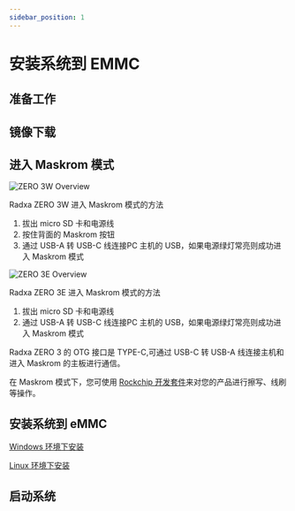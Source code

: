 ```yaml
---
sidebar_position: 1
---
```


# 安装系统到 EMMC

## 准备工作

## 镜像下载

## 进入 Maskrom 模式

<Tabs queryString="maskrom">
<TabItem value="ZERO 3W">

![ZERO 3W Overview](/img/zero/zero3/radxa_zero_3w.webp)

Radxa ZERO 3W 进入 Maskrom 模式的方法

1. 拔出 micro SD 卡和电源线
2. 按住背面的 Maskrom 按钮
3. 通过 USB-A 转 USB-C 线连接PC 主机的 USB，如果电源绿灯常亮则成功进入 Maskrom 模式

</TabItem>
<TabItem value="ZERO 3E">

![ZERO 3E Overview](/img/zero/zero3/radxa_zero_3e.webp)

Radxa ZERO 3E 进入 Maskrom 模式的方法

1. 拔出 micro SD 卡和电源线
2. 通过 USB-A 转 USB-C 线连接PC 主机的 USB，如果电源绿灯常亮则成功进入 Maskrom 模式

</TabItem>
</Tabs>

Radxa ZERO 3 的 OTG 接口是 TYPE-C,可通过 USB-C 转 USB-A 线连接主机和进入 Maskrom 的主板进行通信。

在 Maskrom 模式下，您可使用 [Rockchip 开发套件](/general-tutorial/rksdk)来对您的产品进行擦写、线刷等操作。

## 安装系统到 eMMC

[Windows 环境下安装](/general-tutorial/rksdk/rkdevtool.md)

[Linux 环境下安装](/general-tutorial/rksdk/rkdeveloptool.md)

## 启动系统
